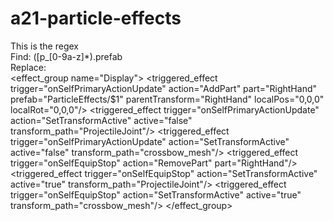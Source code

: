 # a21-particle-effects
 This is the regex<br />
Find: ([p_[0-9a-z]*).prefab<br />
Replace:<br />
<item name="vuxParticle-$1">
			<property name="Extends" value="vuxParticleMaster" param1="DescriptionKey"/>
			<effect_group name="Display">
				<triggered_effect trigger="onSelfPrimaryActionUpdate" action="AddPart" part="RightHand" prefab="ParticleEffects/$1" parentTransform="RightHand" localPos="0,0,0" localRot="0,0,0"/>
				<triggered_effect trigger="onSelfPrimaryActionUpdate" action="SetTransformActive" active="false" transform_path="ProjectileJoint"/>
				<triggered_effect trigger="onSelfPrimaryActionUpdate" action="SetTransformActive" active="false" transform_path="crossbow_mesh"/>
				<triggered_effect trigger="onSelfEquipStop" action="RemovePart" part="RightHand"/>
				<triggered_effect trigger="onSelfEquipStop" action="SetTransformActive" active="true" transform_path="ProjectileJoint"/>
				<triggered_effect trigger="onSelfEquipStop" action="SetTransformActive" active="true" transform_path="crossbow_mesh"/>
			</effect_group>
		</item>
